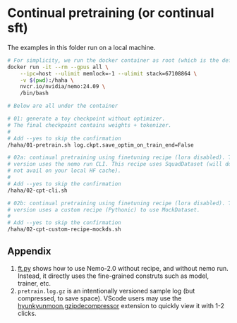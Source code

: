 # Continual pretraining (or continual sft)

The examples in this folder run on a local machine.

```bash
# For simplicity, we run the docker container as root (which is the default nemo:24.09).
docker run -it --rm --gpus all \
    --ipc=host --ulimit memlock=-1 --ulimit stack=67108864 \
    -v $(pwd):/haha \
    nvcr.io/nvidia/nemo:24.09 \
    /bin/bash

# Below are all under the container

# 01: generate a toy checkpoint without optimizer.
# The final checkpoint contains weights + tokenizer.
#
# Add --yes to skip the confirmation
/haha/01-pretrain.sh log.ckpt.save_optim_on_train_end=False

# 02a: continual pretraining using finetuning recipe (lora disabled). This
# version uses the nemo run CLI. This recipe uses SquadDataset (will download if
# not avail on your local HF cache).
#
# Add --yes to skip the confirmation
/haha/02-cpt-cli.sh

# 02b: continual pretraining using finetuning recipe (lora disabled). This
# version uses a custom recipe (Pythonic) to use MockDataset.
#
# Add --yes to skip the confirmation
/haha/02-cpt-custom-recipe-mockds.sh
```

## Appendix

1. [ft.py](ft.py) shows how to use Nemo-2.0 without recipe, and without nemo run. Instead, it
   directly uses the fine-grained construts such as model, trainer, etc.
2. `pretrain.log.gz` is an intentionally versioned sample log (but compressed, to save space).
   VScode users may use the
   [hyunkyunmoon.gzipdecompressor](https://github.com/hyeongyun0916/GZIP_Decompressor) extension to
   quickly view it with 1-2 clicks.
